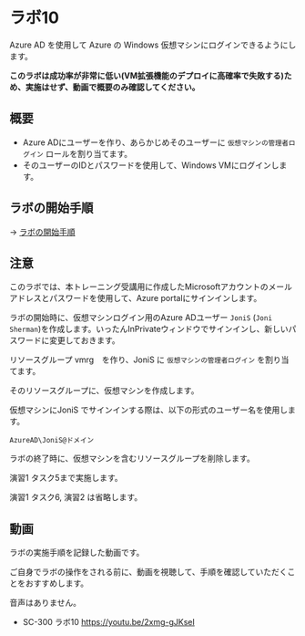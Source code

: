 # ラボ10

Azure AD を使用して Azure の Windows 仮想マシンにログインできるようにします。

**このラボは成功率が非常に低い(VM拡張機能のデプロイに高確率で失敗する)ため、実施はせず、動画で概要のみ確認してください。**

## 概要

- Azure ADにユーザーを作り、あらかじめそのユーザーに `仮想マシンの管理者ログイン` ロールを割り当てます。
- そのユーザーのIDとパスワードを使用して、Windows VMにログインします。

## ラボの開始手順

→ [ラボの開始手順](lab00.md)

## 注意

このラボでは、本トレーニング受講用に作成したMicrosoftアカウントのメールアドレスとパスワードを使用して、Azure portalにサインインします。

ラボの開始時に、仮想マシンログイン用のAzure ADユーザー `JoniS` (`Joni Sherman`)を作成します。いったんInPrivateウィンドウでサインインし、新しいパスワードに変更しておきます。

リソースグループ vmrg　を作り、JoniS に `仮想マシンの管理者ログイン` を割り当てます。

そのリソースグループに、仮想マシンを作成します。

仮想マシンにJoniS でサインインする際は、以下の形式のユーザー名を使用します。

```
AzureAD\JoniS@ドメイン
```

ラボの終了時に、仮想マシンを含むリソースグループを削除します。

演習1 タスク5まで実施します。

演習1 タスク6, 演習2 は省略します。

## 動画

ラボの実施手順を記録した動画です。

ご自身でラボの操作をされる前に、動画を視聴して、手順を確認していただくことをおすすめします。

音声はありません。

- SC-300 ラボ10 https://youtu.be/2xmg-gJKseI

